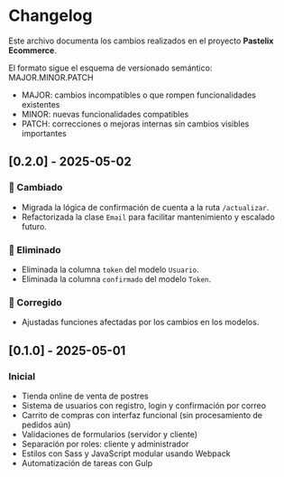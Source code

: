 # Changelog

Este archivo documenta los cambios realizados en el proyecto **Pastelix Ecommerce**.

El formato sigue el esquema de versionado semántico: MAJOR.MINOR.PATCH

- MAJOR: cambios incompatibles o que rompen funcionalidades existentes
- MINOR: nuevas funcionalidades compatibles
- PATCH: correcciones o mejoras internas sin cambios visibles importantes


## [0.2.0] - 2025-05-02
### 🔧 Cambiado
- Migrada la lógica de confirmación de cuenta a la ruta `/actualizar`.
- Refactorizada la clase `Email` para facilitar mantenimiento y escalado futuro.

### 🧹 Eliminado
- Eliminada la columna `token` del modelo `Usuario`.
- Eliminada la columna `confirmado` del modelo `Token`.

### 🐛 Corregido
- Ajustadas funciones afectadas por los cambios en los modelos.

## [0.1.0] - 2025-05-01
### Inicial
- Tienda online de venta de postres
- Sistema de usuarios con registro, login y confirmación por correo
- Carrito de compras con interfaz funcional (sin procesamiento de pedidos aún)
- Validaciones de formularios (servidor y cliente)
- Separación por roles: cliente y administrador
- Estilos con Sass y JavaScript modular usando Webpack
- Automatización de tareas con Gulp